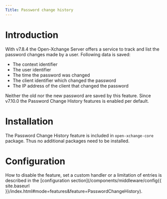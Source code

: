 ```yaml
---
Title: Password change history
---
```


# Introduction
With v7.8.4 the Open-Xchange Server offers a service to track and list the password changes made by a user. Following data is saved:

* The context identifier
* The user identifier
* The time the password was changed
* The client identifier which changed the password 
* The IP address of the client that changed the password

Neither the old nor the new password are saved by this feature. Since v7.10.0 the Password Change History features is enabled per default.


# Installation
The Password Change History feature is included in ``open-xchange-core`` package. Thus no additional packages need to be installed.

# Configuration
How to disable the feature, set a custom handler or a limitation of entries is described in the [configuration section](/components/middleware/config{{ site.baseurl }}/index.html#mode=features&feature=PasswordChangeHistory).
